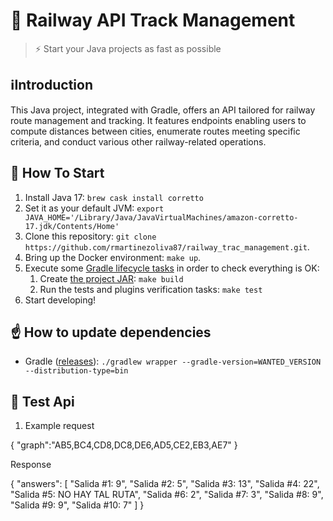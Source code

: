 
# 🚀 Railway API Track Management

> ⚡ Start your Java projects as fast as possible

## ℹIntroduction

This Java project, integrated with Gradle, offers an API tailored for railway route management and tracking. It features endpoints enabling users to compute distances between cities, enumerate routes meeting specific criteria, and conduct various other railway-related operations.

## 🏁 How To Start

1. Install Java 17: `brew cask install corretto`
2. Set it as your default JVM: `export JAVA_HOME='/Library/Java/JavaVirtualMachines/amazon-corretto-17.jdk/Contents/Home'`
3. Clone this repository: `git clone https://github.com/rmartinezoliva87/railway_trac_management.git`.
4. Bring up the Docker environment: `make up`.
5. Execute some [Gradle lifecycle tasks](https://docs.gradle.org/current/userguide/java_plugin.html#lifecycle_tasks) in order to check everything is OK:
    1. Create [the project JAR](https://docs.gradle.org/current/userguide/java_plugin.html#sec:jar): `make build`
    2. Run the tests and plugins verification tasks: `make test`
6. Start developing!

## ☝️ How to update dependencies

* Gradle ([releases](https://gradle.org/releases/)): `./gradlew wrapper --gradle-version=WANTED_VERSION --distribution-type=bin`
  
## 🏁 Test Api

1. Example request

{
    "graph":"AB5,BC4,CD8,DC8,DE6,AD5,CE2,EB3,AE7"
}

Response

{
    "answers": [
        "Salida #1: 9",
        "Salida #2: 5",
        "Salida #3: 13",
        "Salida #4: 22",
        "Salida #5: NO HAY TAL RUTA",
        "Salida #6: 2",
        "Salida #7: 3",
        "Salida #8: 9",
        "Salida #9: 9",
        "Salida #10: 7"
    ]
}
